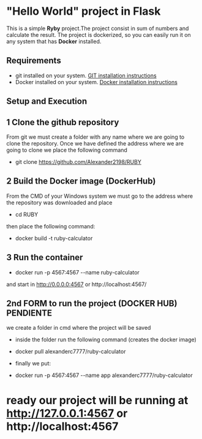 # "Hello World" project in Flask

This is a simple **Ryby** project.The project consist in sum of numbers and calculate the result. The project is dockerized, so you can easily run it on any system that has **Docker** installed.

## Requirements
- git installed on your system. [GIT installation instructions](https://git-scm.com/downloads)
- Docker installed on your system. [Docker installation instructions](https://docs.docker.com/get-docker/)

## Setup and Execution
## 1 Clone the github repository
From git we must create a folder with any name where we are going to clone the repository.
Once we have defined the address where we are going to clone
we place the following command

- git clone https://github.com/Alexander2198/RUBY

## 2 Build the Docker image (DockerHub)
From the CMD of your Windows system we must go to the address where the repository was downloaded and place 
 * cd RUBY

then place the following command:
* docker build -t ruby-calculator

## 3 Run the container
* docker run -p 4567:4567 --name ruby-calculator

and start in http://0.0.0.0:4567 or http://localhost:4567/
## 2nd FORM to run the project (DOCKER HUB)  PENDIENTE 
we create a folder in cmd where the project will be saved
- inside the folder run the following command (creates the docker image)
* docker pull alexanderc7777/ruby-calculator
- finally we put:
* docker run -p 4567:4567 --name app alexanderc7777/ruby-calculator
# ready our project will be running at http://127.0.0.1:4567 or http://localhost:4567
